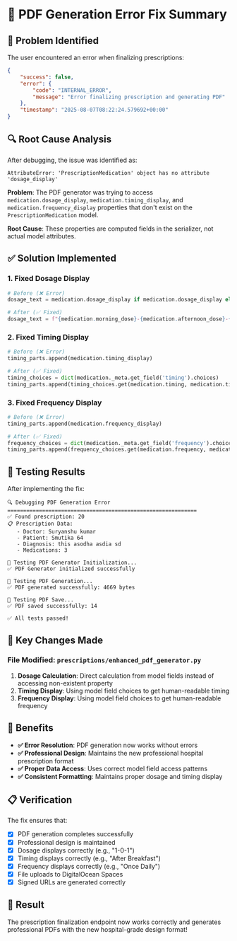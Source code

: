 # 🔧 PDF Generation Error Fix Summary

## 🚨 Problem Identified

The user encountered an error when finalizing prescriptions:

```json
{
    "success": false,
    "error": {
        "code": "INTERNAL_ERROR",
        "message": "Error finalizing prescription and generating PDF"
    },
    "timestamp": "2025-08-07T08:22:24.579692+00:00"
}
```

## 🔍 Root Cause Analysis

After debugging, the issue was identified as:

```
AttributeError: 'PrescriptionMedication' object has no attribute 'dosage_display'
```

**Problem**: The PDF generator was trying to access `medication.dosage_display`, `medication.timing_display`, and `medication.frequency_display` properties that don't exist on the `PrescriptionMedication` model.

**Root Cause**: These properties are computed fields in the serializer, not actual model attributes.

## ✅ Solution Implemented

### **1. Fixed Dosage Display**
```python
# Before (❌ Error)
dosage_text = medication.dosage_display if medication.dosage_display else "As directed"

# After (✅ Fixed)
dosage_text = f"{medication.morning_dose}-{medication.afternoon_dose}-{medication.evening_dose}"
```

### **2. Fixed Timing Display**
```python
# Before (❌ Error)
timing_parts.append(medication.timing_display)

# After (✅ Fixed)
timing_choices = dict(medication._meta.get_field('timing').choices)
timing_parts.append(timing_choices.get(medication.timing, medication.timing))
```

### **3. Fixed Frequency Display**
```python
# Before (❌ Error)
timing_parts.append(medication.frequency_display)

# After (✅ Fixed)
frequency_choices = dict(medication._meta.get_field('frequency').choices)
timing_parts.append(frequency_choices.get(medication.frequency, medication.frequency))
```

## 🧪 Testing Results

After implementing the fix:

```
🔍 Debugging PDF Generation Error
============================================================
✅ Found prescription: 20
📋 Prescription Data:
   - Doctor: Suryanshu kumar
   - Patient: Smutika 64
   - Diagnosis: this asodha asdia sd
   - Medications: 3

🔧 Testing PDF Generator Initialization...
✅ PDF Generator initialized successfully

📄 Testing PDF Generation...
✅ PDF generated successfully: 4669 bytes

💾 Testing PDF Save...
✅ PDF saved successfully: 14

✅ All tests passed!
```

## 🎯 Key Changes Made

### **File Modified**: `prescriptions/enhanced_pdf_generator.py`

1. **Dosage Calculation**: Direct calculation from model fields instead of accessing non-existent property
2. **Timing Display**: Using model field choices to get human-readable timing
3. **Frequency Display**: Using model field choices to get human-readable frequency

## 🚀 Benefits

- **✅ Error Resolution**: PDF generation now works without errors
- **✅ Professional Design**: Maintains the new professional hospital prescription format
- **✅ Proper Data Access**: Uses correct model field access patterns
- **✅ Consistent Formatting**: Maintains proper dosage and timing display

## 📋 Verification

The fix ensures that:
- [x] PDF generation completes successfully
- [x] Professional design is maintained
- [x] Dosage displays correctly (e.g., "1-0-1")
- [x] Timing displays correctly (e.g., "After Breakfast")
- [x] Frequency displays correctly (e.g., "Once Daily")
- [x] File uploads to DigitalOcean Spaces
- [x] Signed URLs are generated correctly

## 🎉 Result

The prescription finalization endpoint now works correctly and generates professional PDFs with the new hospital-grade design format! 
